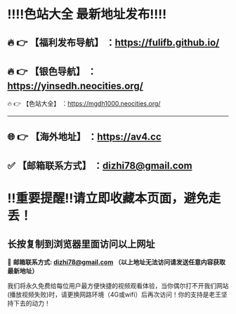 ﻿:bangbang::bangbang:色站大全 最新地址发布:bangbang::bangbang:
==
:fire: :point_right: 【福利发布导航】 ：https://fulifb.github.io/
------
:fire: :point_right: 【银色导航】 ：https://yinsedh.neocities.org/
------
:fire: :point_right: 【色站大全】 ：https://mgdh1000.neocities.org/

------
:globe_with_meridians: :point_right: 【海外地址】 ：https://av4.cc
------
:white_check_mark: 【邮箱联系方式】 ：dizhi78@gmail.com
------

:bangbang:重要提醒:bangbang:请立即收藏本页面，避免走丢！
==

长按复制到浏览器里面访问以上网址
-

:e-mail: __邮箱联系方式: dizhi78@gmail.com （以上地址无法访问请发送任意内容获取最新地址）__


我们将永久免费给每位用户最方便快捷的视频观看体验，当你偶尔打不开我们网站(播放视频失败)时，请更换网路环境（4G或wifi）后再次访问！你的支持是老王坚持下去的动力！


